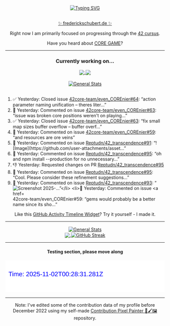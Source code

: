 <div align="center">
	<a href="https://git.io/typing-svg"><img src="https://readme-typing-svg.demolab.com?font=Fira+Code&size=30&pause=1000&color=70A5FD&background=1A1B27&center=true&vCenter=true&repeat=false&random=false&width=550&lines=%F0%9F%91%8B+Hello+World!+I'm+Freddy!+%F0%9F%96%96" alt="Typing SVG" /></a>
</div>
<br>
<div align="center">
	<p></p><a href="https://frederickschubert.de">✨ frederickschubert.de ✨</a></p>
	<p>Right now I am primarily focused on progressing through the <a href="https://github.com/FreddyMSchubert/42_cursus">42 cursus</a>.</p>
	<p>Have you heard about <a href="https://coregame.de/">CORE GAME</a>?</p>
</div>

<hr>

<div align="center">

### Currently working on...

<!-- [![current_repo](https://github-readme-stats.vercel.app/api/pin/?username=FreddyMSchubert&repo=Crafty_Concoctions&theme=tokyonight)](https://github.com/FreddyMSchubert/Crafty_Concoctions) -->

<div align="center">
	<a href="https://github.com/Reptudn/42_transcendence" target="_blank">
		<img align="center" src="https://github-readme-stats.vercel.app/api/pin/?username=Reptudn&repo=42_transcendence&theme=tokyonight" />
	</a>
	<a href="https://github.com/42core-team/even_COREnier" target="_blank">
		<img align="center" src="https://github-readme-stats.vercel.app/api/pin/?username=42core-team&repo=even_COREnier&theme=tokyonight" />
	</a>
</div>

<br>

<div align="center">
	<a href="https://github.com/FreddyMSchubert/42_cursus" target="_blank">
		<img align="center" src="https://github-readme-stats.vercel.app/api/pin/?username=FreddyMSchubert&repo=42_cursus&theme=tokyonight" alt="General Stats" />
	</a>
</div>

<br>

<div align="left">
<ol>
<!-- ACTIVITY:START -->
<li>✅ Yesterday: Closed issue <a href="https://github.com/42core-team/even_COREnier/issues/64">42core-team/even_COREnier#64</a>: “action parameter naming unification – theres liter…”</li>
<li>💬 Yesterday: Commented on issue <a href="https://github.com/42core-team/even_COREnier/issues/63#issuecomment-3127587674">42core-team/even_COREnier#63</a>: “issue was broken core positions weren't on playing…”</li>
<li>✅ Yesterday: Closed issue <a href="https://github.com/42core-team/even_COREnier/issues/63">42core-team/even_COREnier#63</a>: “fix small map sizes buffer overflow – buffer overf…”</li>
<li>💬 Yesterday: Commented on issue <a href="https://github.com/42core-team/even_COREnier/issues/59#issuecomment-3127555771">42core-team/even_COREnier#59</a>: “and resources are ore veins”</li>
<li>💬 Yesterday: Commented on issue <a href="https://github.com/Reptudn/42_transcendence/issues/91#issuecomment-3127079178">Reptudn/42_transcendence#91</a>: “![Image](https://github.com/user-attachments/asset…”</li>
<li>💬 Yesterday: Commented on issue <a href="https://github.com/Reptudn/42_transcendence/pull/95#issuecomment-3127074033">Reptudn/42_transcendence#95</a>: “oh and npm install --production for no unnecessary…”</li>
<li>👎 Yesterday: Requested changes on PR <a href="https://github.com/Reptudn/42_transcendence/pull/95">Reptudn/42_transcendence#95</a></li>
<li>💬 Yesterday: Commented on issue <a href="https://github.com/Reptudn/42_transcendence/pull/95#issuecomment-3127067860">Reptudn/42_transcendence#95</a>: “Cool. Please consider these refinement suggestions…”</li>
<li>💬 Yesterday: Commented on issue <a href="https://github.com/Reptudn/42_transcendence/pull/93#issuecomment-3127036106">Reptudn/42_transcendence#93</a>: “<img width="372" height="61" alt="Screenshot 2025-…”</li>
<li>💬 Yesterday: Commented on issue <a href="https://github.com/42core-team/even_COREnier/issues/59#issuecomment-3126774521">42core-team/even_COREnier#59</a>: “gems would probably be a better name since its sho…”</li>
<!-- ACTIVITY:END -->
</ol>
</div>

Like this [GitHub Activity Timeline Widget](https://github.com/FreddyMSchubert/github-activity-timeline)? Try it yourself - I made it.

<hr>

<div align="center">
	<a href="https://github.com/anuraghazra/github-readme-stats" target="_blank">
		<img height=200 align="center" src="https://github-readme-stats.vercel.app/api?username=FreddyMSchubert&show_icons=true&theme=tokyonight&card_width=650" alt="General Stats" />
	</a>
</div>

<div align="center">
	<a href="https://github.com/anuraghazra/github-readme-stats" target="_blank">
		<img height=200 align="center" src="https://github-readme-stats.vercel.app/api/top-langs/?username=FreddyMSchubert&layout=donut&theme=tokyonight&card_width=320">
	</a>
	<a href="https://github.com/DenverCoder1/github-readme-streak-stats" target="_blank">
		<img height=200 align="center" src="https://streak-stats.demolab.com?user=FreddyMSchubert&theme=tokyonight&date_format=j%20M%5B%20Y%5D&card_width=320&card_height=200&hide_total_contributions=true" alt="GitHub Streak" />
	</a>
</div>

<hr>

#### Testing section, please move along

![GitHub Defenders SVG](https://github.com/FreddyMSchubert/FreddyMSchubert/blob/github_defenders_output/output.svg)

<hr>

Note: I've edited some of the contribution data of my profile before December 2022 using my self-made [Contribution Pixel Painter 🎨🖌️🖼️](https://github.com/FreddyMSchubert/contribution-pixel-painter) repository.
